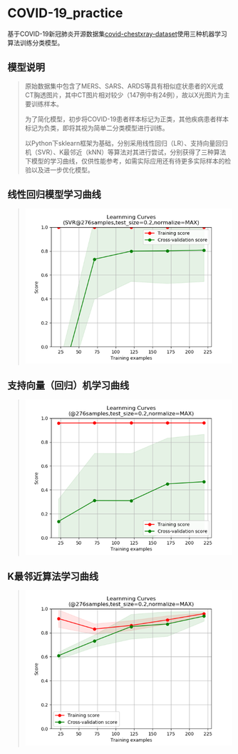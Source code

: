 # COVID-19_practice
基于COVID-19新冠肺炎开源数据集[covid-chestxray-dataset](https://github.com/ieee8023/covid-chestxray-dataset)使用三种机器学习算法训练分类模型。

## 模型说明
> 原始数据集中包含了MERS、SARS、ARDS等具有相似症状患者的X光或CT胸透图片，其中CT图片相对较少（147例中有24例），故以X光图片为主要训练样本。    
> 
> 为了简化模型，初步将COVID-19患者样本标记为正类，其他疾病患者样本标记为负类，即将其视为简单二分类模型进行训练。    
> 
> 以Python下sklearn框架为基础，分别采用线性回归（LR）、支持向量回归机（SVR）、K最邻近（kNN）等算法对其进行尝试，分别获得了三种算法下模型的学习曲线，仅供性能参考，如需实际应用还有待更多实际样本的检验以及进一步优化模型。

## 线性回归模型学习曲线
> ![](./COVID-19byLR.png)

## 支持向量（回归）机学习曲线
> ![](./COVID-19bySVR(0.01gama).png)

## K最邻近算法学习曲线
> ![](./COVID-19bykNN.png)
